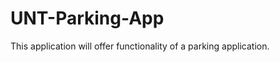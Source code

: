 UNT-Parking-App
===============

This application will offer functionality of a parking application.
